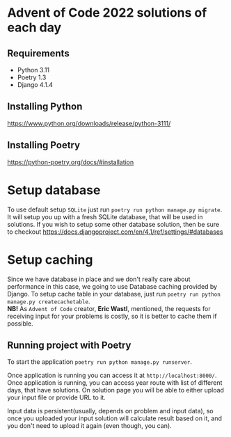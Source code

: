# Advent of Code 2022 solutions of each day

## Requirements
* Python 3.11
* Poetry 1.3
* Django 4.1.4

## Installing Python
https://www.python.org/downloads/release/python-3111/

## Installing Poetry
https://python-poetry.org/docs/#installation

# Setup database
To use default setup `SQLite` just run `poetry run python manage.py migrate`. It will setup you up with a fresh SQLite database, that will be used in solutions. If you wish to setup some other database solution, then be sure to checkout https://docs.djangoproject.com/en/4.1/ref/settings/#databases

# Setup caching
Since we have database in place and we don't really care about performance in this case, we going to use Database caching provided by Django. To setup cache table in your database, just run `poetry run python manage.py createcachetable`.  
**NB!** As `Advent of Code` creator, **Eric Wastl**, mentioned, the requests for receiving input for your problems is costly, so it is better to cache them if possible.

## Running project with Poetry
To start the application `poetry run python manage.py runserver`.

Once application is running you can access it at `http://localhost:8000/`. Once application is running, you can access year route with list of different days, that have solutions. On solution page you will be able to either upload your input file or provide URL to it.

Input data is persistent(usually, depends on problem and input data), so once you uploaded your input solution will calculate result based on it, and you don't need to upload it again (even though, you can).